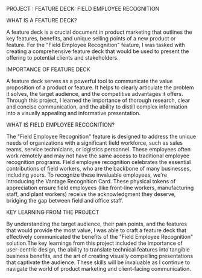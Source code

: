 PROJECT : FEATURE DECK: FIELD EMPLOYEE RECOGNITION

WHAT IS A FEATURE DECK?

A feature deck is a crucial document in product marketing that outlines the key features, benefits, and unique selling points of a new product or feature. For the "Field Employee Recognition" feature, I was tasked with creating a comprehensive feature deck that would be used to present the offering to potential clients and stakeholders.

IMPORTANCE OF FEATURE DECK

A feature deck serves as a powerful tool to communicate the value proposition of a product or feature. It helps to clearly articulate the problem it solves, the target audience, and the competitive advantages it offers. Through this project, I learned the importance of thorough research, clear and concise communication, and the ability to distill complex information into a visually appealing and informative presentation.

WHAT IS FIELD EMPLOYEE RECOGNITION?

The "Field Employee Recognition" feature is designed to address the unique needs of organizations with a significant field workforce, such as sales teams, service technicians, or logistics personnel. These employees often work remotely and may not have the same access to traditional employee recognition programs. Field employee recognition celebrates the essential contributions of field workers, who are the backbone of many businesses, including yours. To recognize these invaluable employees, we're introducing the Vantage Recognition Card. These physical tokens of appreciation ensure field employees (like front-line workers, manufacturing staff, and plant workers) receive the acknowledgment they deserve, bridging the gap between field and office staff.

KEY LEARNING FROM THE PROJECT

By understanding the target audience, their pain points, and the features that would provide the most value, I was able to craft a feature deck that effectively communicated the benefits of the "Field Employee Recognition" solution.The key learnings from this project included the importance of user-centric design, the ability to translate technical features into tangible business benefits, and the art of creating visually compelling presentations that captivate the audience. These skills will be invaluable as I continue to navigate the world of product marketing and client-facing communication.

